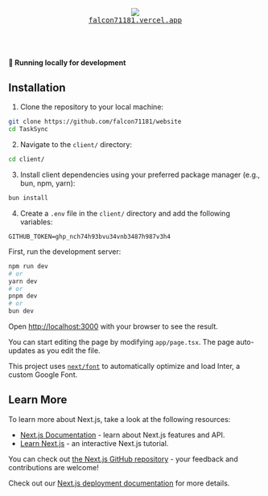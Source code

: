 <p align="center">
  <img src="https://skillicons.dev/icons?i=next,ts,tailwind,github" />
  <br/>
  <a href="https://falcon71181.vercel.app/"><kbd>falcon71181.vercel.app</kbd></a>
</p>
<br/><br/>

#### 🧬 Running locally for development

## Installation
1. Clone the repository to your local machine:
```bash
git clone https://github.com/falcon71181/website
cd TaskSync
```

2. Navigate to the `client/` directory:
```bash
cd client/
```

3. Install client dependencies using your preferred package manager (e.g., bun, npm, yarn):
```bash
bun install
```

4. Create a `.env` file in the `client/` directory and add the following variables:
```dotenv
GITHUB_TOKEN=ghp_nch74h93bvu34vnb3487h987v3h4
```

First, run the development server:

```bash
npm run dev
# or
yarn dev
# or
pnpm dev
# or
bun dev
```

Open [http://localhost:3000](http://localhost:3000) with your browser to see the result.

You can start editing the page by modifying `app/page.tsx`. The page auto-updates as you edit the file.

This project uses [`next/font`](https://nextjs.org/docs/basic-features/font-optimization) to automatically optimize and load Inter, a custom Google Font.

## Learn More

To learn more about Next.js, take a look at the following resources:

- [Next.js Documentation](https://nextjs.org/docs) - learn about Next.js features and API.
- [Learn Next.js](https://nextjs.org/learn) - an interactive Next.js tutorial.

You can check out [the Next.js GitHub repository](https://github.com/vercel/next.js/) - your feedback and contributions are welcome!

Check out our [Next.js deployment documentation](https://nextjs.org/docs/deployment) for more details.
